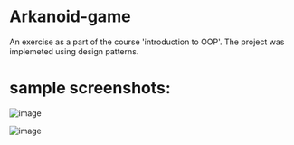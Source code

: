 # Arkanoid-game
An exercise as a part of the course 'introduction to OOP'.
The project was implemeted using design patterns.

# sample screenshots:
![image](https://user-images.githubusercontent.com/82665056/180960333-b66fe976-08f5-40d9-91a7-c1ee2592dea1.png)

![image](https://user-images.githubusercontent.com/82665056/180960679-97e007d4-48b5-4eb0-8975-979b50406980.png)

